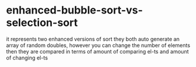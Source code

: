 # enhanced-bubble-sort-vs-selection-sort
it represents two enhanced versions of sort
  they both auto generate an array of random doubles, however you can change the number of elements
then they are compared in terms of amount of comparing el-ts and amount of changing el-ts
